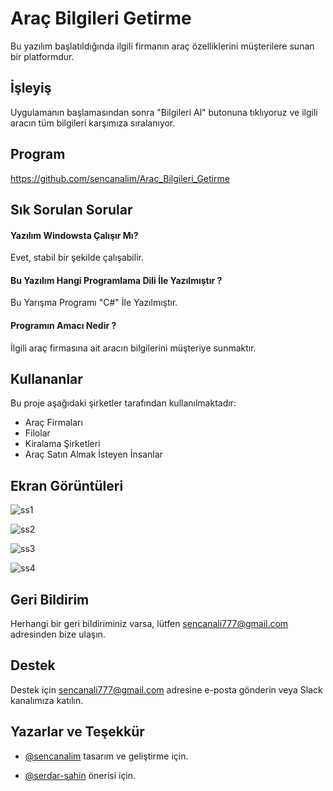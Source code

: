 # Araç Bilgileri Getirme

Bu yazılım başlatıldığında ilgili firmanın araç özelliklerini müşterilere sunan bir platformdur.


## İşleyiş

Uygulamanın başlamasından sonra "Bilgileri Al" butonuna tıklıyoruz ve ilgili aracın tüm bilgileri karşımıza sıralanıyor.

  
## Program

https://github.com/sencanalim/Arac_Bilgileri_Getirme
  
## Sık Sorulan Sorular

#### Yazılım Windowsta Çalışır Mı?

Evet, stabil bir şekilde çalışabilir.

#### Bu Yazılım Hangi Programlama Dili İle Yazılmıştır ?

Bu Yarışma Programı "C#" İle Yazılmıştır.

#### Programın Amacı Nedir ?

İlgili araç firmasına ait aracın bilgilerini müşteriye sunmaktır.

  
## Kullananlar

Bu proje aşağıdaki şirketler tarafından kullanılmaktadır:

- Araç Firmaları
- Filolar
- Kiralama Şirketleri
- Araç Satın Almak İsteyen İnsanlar

## Ekran Görüntüleri

![ss1](https://r.resimlink.com/fBP-qLIRXy1.jpg)

![ss2](https://r.resimlink.com/86YoEVpxLS.jpg)

![ss3](https://r.resimlink.com/_kNmHY8bC.jpg)

![ss4](https://r.resimlink.com/QiBgf-YOvM.jpg)
## Geri Bildirim

Herhangi bir geri bildiriminiz varsa, lütfen sencanali777@gmail.com adresinden bize ulaşın.

  
## Destek

Destek için sencanali777@gmail.com adresine e-posta gönderin veya Slack kanalımıza katılın.

  
## Yazarlar ve Teşekkür

- [@sencanalim](https://github.com/sencanalim) tasarım ve geliştirme için.

- [@serdar-sahin](https://github.com/serdar-sahin) önerisi için.
  
